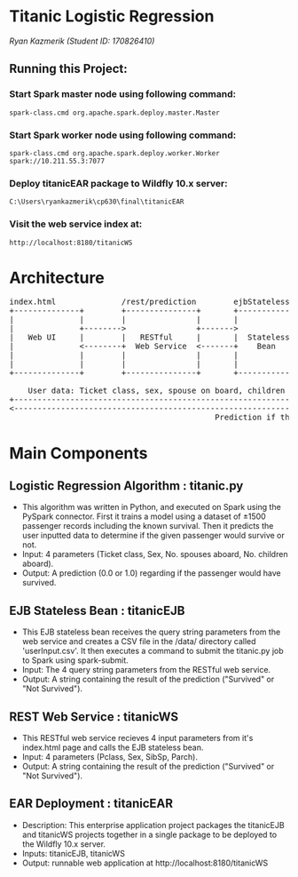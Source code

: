 # Titanic Logistic Regression
*Ryan Kazmerik (Student ID: 170826410)*

## Running this Project:
### Start Spark master node using following command:
    spark-class.cmd org.apache.spark.deploy.master.Master

### Start Spark worker node using following command:
    spark-class.cmd org.apache.spark.deploy.worker.Worker spark://10.211.55.3:7077

### Deploy titanicEAR package to Wildfly 10.x server:
    C:\Users\ryankazmerik\cp630\final\titanicEAR

### Visit the web service index at:
    http://localhost:8180/titanicWS

# Architecture

<pre>
index.html              /rest/prediction        ejbStateless           titanic.py
+--------------+        +---------------+       +---------------+      +---------------+
|              |        |               |       |               |      |               |
|              +-------->               +------->               +------>               |
|   Web UI     |        |   RESTful     |       |  Stateless    |      |  PySpark ML   |
|              <--------+  Web Service  <-------+    Bean       <------+               |
|              |        |               |       |               |      |               |
|              |        |               |       |               |      |               |
+--------------+        +---------------+       +---------------+      +---------------+

    User data: Ticket class, sex, spouse on board, children on board
+-------------------------------------------------------------------------------------->
<--------------------------------------------------------------------------------------+
                                            Prediction if the user would have survived
</pre>

# Main Components
## Logistic Regression Algorithm : titanic.py
* This algorithm was written in Python, and executed on Spark using the PySpark
    connector. First it trains a model using a dataset of ±1500 passenger records
    including the known survival. Then it predicts the user inputted data to determine
    if the given passenger would survive or not.
* Input: 4 parameters (Ticket class, Sex, No. spouses aboard, No. children aboard).
* Output: A prediction (0.0 or 1.0) regarding if the passenger would have survived.

## EJB Stateless Bean : titanicEJB
* This EJB stateless bean receives the query string parameters from the web service
    and creates a CSV file in the /data/ directory called 'userInput.csv'. It then executes a command to submit the titanic.py job to Spark using spark-submit.
* Input: The 4 query string parameters from the RESTful web service.
* Output: A string containing the result of the prediction ("Survived" or "Not Survived").

## REST Web Service : titanicWS
* This RESTful web service recieves 4 input parameters from it's index.html page
    and calls the EJB stateless bean. 
* Input: 4 parameters (Pclass, Sex, SibSp, Parch).
* Output: A string containing the result of the prediction ("Survived" or "Not Survived").

## EAR Deployment : titanicEAR
* Description: This enterprise application project packages the titanicEJB and titanicWS projects
    together in a single package to be deployed to the Wildfly 10.x server.
* Inputs: titanicEJB, titanicWS
* Output: runnable web application at http://localhost:8180/titanicWS

